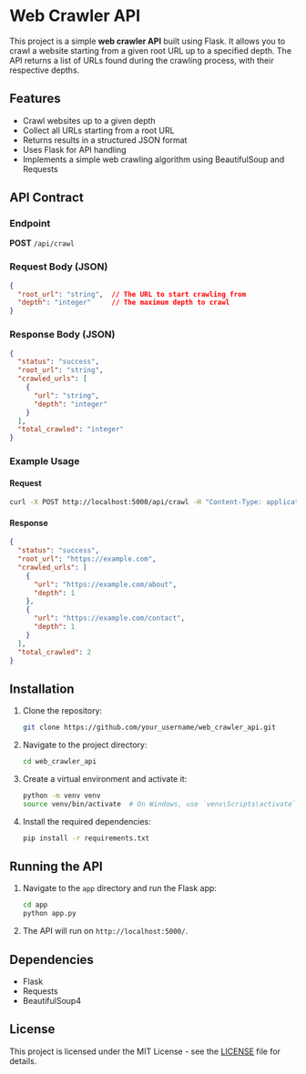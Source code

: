 
# Web Crawler API

This project is a simple **web crawler API** built using Flask. It allows you to crawl a website starting from a given root URL up to a specified depth. The API returns a list of URLs found during the crawling process, with their respective depths.

## Features

- Crawl websites up to a given depth
- Collect all URLs starting from a root URL
- Returns results in a structured JSON format
- Uses Flask for API handling
- Implements a simple web crawling algorithm using BeautifulSoup and Requests

## API Contract

### Endpoint
**POST** `/api/crawl`

### Request Body (JSON)
```json
{
  "root_url": "string",  // The URL to start crawling from
  "depth": "integer"     // The maximum depth to crawl
}
```

### Response Body (JSON)
```json
{
  "status": "success",
  "root_url": "string",
  "crawled_urls": [
    {
      "url": "string",
      "depth": "integer"
    }
  ],
  "total_crawled": "integer"
}
```

### Example Usage

#### Request
```bash
curl -X POST http://localhost:5000/api/crawl -H "Content-Type: application/json" -d '{"root_url": "https://example.com", "depth": 2}'
```

#### Response
```json
{
  "status": "success",
  "root_url": "https://example.com",
  "crawled_urls": [
    {
      "url": "https://example.com/about",
      "depth": 1
    },
    {
      "url": "https://example.com/contact",
      "depth": 1
    }
  ],
  "total_crawled": 2
}
```

## Installation

1. Clone the repository:
   ```bash
   git clone https://github.com/your_username/web_crawler_api.git
   ```

2. Navigate to the project directory:
   ```bash
   cd web_crawler_api
   ```

3. Create a virtual environment and activate it:
   ```bash
   python -m venv venv
   source venv/bin/activate  # On Windows, use `venv\Scripts\activate`
   ```

4. Install the required dependencies:
   ```bash
   pip install -r requirements.txt
   ```

## Running the API

1. Navigate to the `app` directory and run the Flask app:
   ```bash
   cd app
   python app.py
   ```

2. The API will run on `http://localhost:5000/`.

## Dependencies

- Flask
- Requests
- BeautifulSoup4

## License

This project is licensed under the MIT License - see the [LICENSE](LICENSE) file for details.
